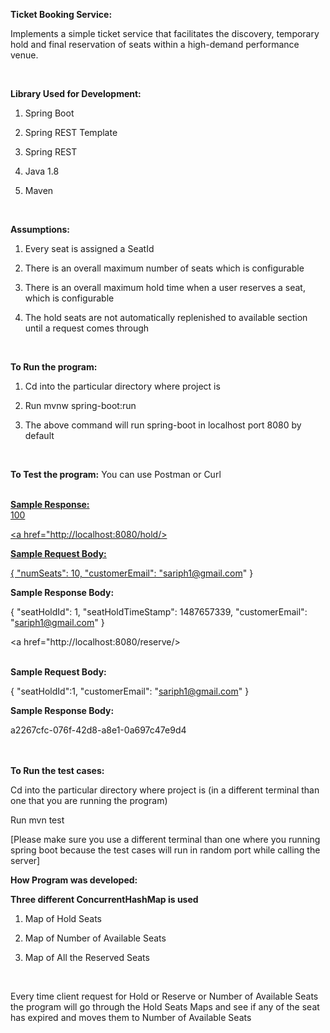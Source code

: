 <b>Ticket Booking Service:</b>


Implements a simple ticket service that facilitates the discovery, temporary hold and final reservation of seats within a high-demand performance venue.


<br>


<b>Library Used for Development:</b>

1)	Spring Boot 

2)	Spring REST Template

3)	Spring REST

4)	Java 1.8

5)	Maven
<br>


<b>Assumptions:</b>

1)	Every seat is assigned a SeatId

2)	There is an overall maximum number of seats which is configurable

3)	There is an overall maximum hold time when a user reserves a seat, which is configurable

4)	The hold seats are not automatically replenished to available section until a request comes through

<br>


<b>To Run the program:</b>

1)	Cd into the particular directory where project is

2)	Run mvnw spring-boot:run

3)	The above command will run spring-boot in localhost port 8080 by default

<br>


<b>To Test the program:</b>
You can use Postman or Curl
<br>


<a href="http://localhost:8080/numSeatsAvailable"/>
<br>
<b>Sample Response:</b>
<br>
100
<br>

<a href="http://localhost:8080/hold/>

<b>Sample Request Body:</b>
<br>

{
  "numSeats": 10,
  "customerEmail": "sariph1@gmail.com"
}
<br>

<b>Sample Response Body:</b>
<br>

{
  "seatHoldId": 1,
  "seatHoldTimeStamp": 1487657339,
  "customerEmail": "sariph1@gmail.com"
}
<br>

<a href="http://localhost:8080/reserve/>

<br>
<b>Sample Request Body:</b>
<br>

{
  "seatHoldId":1,
  "customerEmail": "sariph1@gmail.com"
}
<br>

<b>Sample Response Body:</b>
<br>

a2267cfc-076f-42d8-a8e1-0a697c47e9d4
<br>
<br>
<br>

<b>To Run the test cases:</b>

Cd into the particular directory where project is (in a different terminal than one that you are running the program)

Run mvn test

[Please make sure you use a different terminal than one where you running spring boot because the test cases will run in random port while calling the server]
<br>

<b>How Program was developed:</b>

<b>Three different ConcurrentHashMap is used</b>

1)	Map of Hold Seats

2)	Map of Number of Available Seats

3)	Map of All the Reserved Seats
<br>

Every time client request for Hold or Reserve or Number of Available Seats the program will go 
through the Hold Seats Maps and see if any of the seat has expired and moves them to Number of Available Seats
<br>
